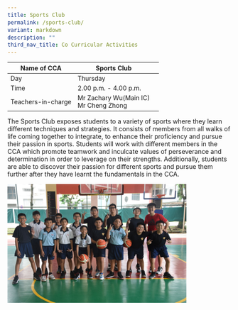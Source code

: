 ```yaml
---
title: Sports Club
permalink: /sports-club/
variant: markdown
description: ""
third_nav_title: Co Curricular Activities
---
```

|Name of CCA|Sports Club|  |
| -------- | ------- | --------------- |
|Day | Thursday | 
| Time |2.00 p.m. - 4.00 p.m. 
|Teachers-in-charge |Mr Zachary Wu(Main IC)<br> Mr Cheng Zhong


<p style="box-sizing: inherit; font-size: 1em;">The Sports Club exposes students to a variety of sports where they learn different techniques and strategies. It consists of members from all walks of life coming together to integrate, to enhance their proficiency and pursue their passion in sports. Students will work with different members in the CCA which promote teamwork and inculcate values of perseverance and determination in order to leverage on their strengths. Additionally, students are able to discover their passion for different sports and pursue them further after they have learnt the fundamentals in the CCA.  </p>

<img src="/images/CoCurricularActivities/Basketball/basketball_2024.jpg" style="width:80%">